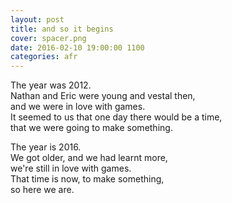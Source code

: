 ```yaml
---
layout: post
title: and so it begins
cover: spacer.png
date: 2016-02-10 19:00:00 1100
categories: afr
---
```


The year was 2012.  
Nathan and Eric were young and vestal then,  
and we were in love with games.  
It seemed to us that one day there would be a time,  
that we were going to make something.  

The year is 2016.  
We got older, and we had learnt more,  
we're still in love with games.  
That time is now, to make something,  
so here we are.